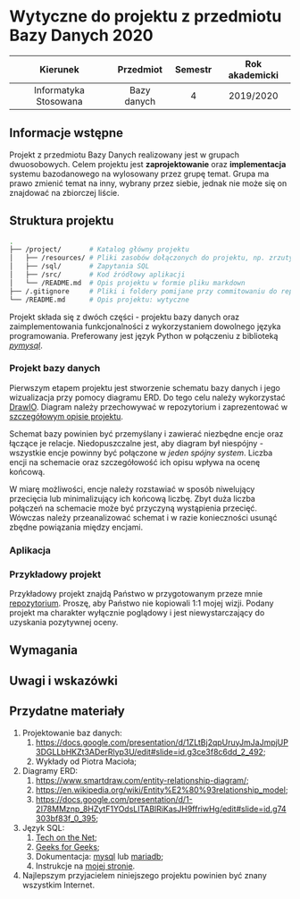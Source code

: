 # Wytyczne do projektu z przedmiotu Bazy Danych 2020

| Kierunek              | Przedmiot   | Semestr | Rok akademicki |
| :--------------------: | :---------: | :-----: | :------------: |
| Informatyka Stosowana | Bazy danych | 4       | 2019/2020      |

## Informacje wstępne
Projekt z przedmiotu Bazy Danych realizowany jest w grupach dwuosobowych. Celem projektu jest **zaprojektowanie** oraz **implementacja** systemu bazodanowego na wylosowany przez grupę temat. Grupa ma prawo zmienić temat na inny, wybrany przez siebie, jednak nie może się on znajdować na zbiorczej liście.

## Struktura projektu
```bash
.
├── /project/       # Katalog główny projektu
│   ├── /resources/ # Pliki zasobów dołączonych do projektu, np. zrzuty ekranu, rysunki, itp.
│   ├── /sql/       # Zapytania SQL
│   ├── /src/       # Kod źródłowy aplikacji
│   └── /README.md  # Opis projektu w formie pliku markdown
├── /.gitignore     # Pliki i foldery pomijane przy commitowaniu do repozytorium
└── /README.md      # Opis projektu: wytyczne
```
Projekt składa się z dwóch części - projektu bazy danych oraz zaimplementowania funkcjonalności z wykorzystaniem dowolnego języka programowania. Preferowany jest język Python w połączeniu z biblioteką [ _pymysql_](https://pymysql.readthedocs.io/en/latest/).

### Projekt bazy danych
Pierwszym etapem projektu jest stworzenie schematu bazy danych i jego wizualizacja przy pomocy diagramu ERD. Do tego celu należy wykorzystać [DrawIO](https://drawio-app.com/). Diagram należy przechowywać w repozytorium i zaprezentować w [szczegółowym opisie projektu](project/README.md).

Schemat bazy powinien być przemyślany i zawierać niezbędne encje oraz łączące je relacje. Niedopuszczalne jest, aby diagram był niespójny - wszystkie encje powinny być połączone w _jeden spójny system_. Liczba encji na schemacie oraz szczegółowość ich opisu wpływa na ocenę końcową.

W miarę możliwości, encje należy rozstawiać w sposób niwelujący przecięcia lub minimalizujący ich końcową liczbę. Zbyt duża liczba połączeń na schemacie może być przyczyną wystąpienia przecięć. Wówczas należy przeanalizować schemat i w razie konieczności usunąć zbędne powiązania między encjami.

### Aplikacja

### Przykładowy projekt
Przykładowy projekt znajdą Państwo w przygotowanym przeze mnie [repozytorium](#). Proszę, aby Państwo nie kopiowali 1:1 mojej wizji. Podany projekt ma charakter wyłącznie poglądowy i jest niewystarczający do uzyskania pozytywnej oceny.

## Wymagania


## Uwagi i wskazówki


## Przydatne materiały
1. Projektowanie baz danych:
    1. <https://docs.google.com/presentation/d/1ZLtBj2qpUruyJmJaJmpjUP3DGLLbHKZt3ADerRlyp3U/edit#slide=id.g3ce3f8c6dd_2_492>;
    2. Wykłady od Piotra Macioła;
2. Diagramy ERD:
    1. <https://www.smartdraw.com/entity-relationship-diagram/>;
    2. <https://en.wikipedia.org/wiki/Entity%E2%80%93relationship_model>;
    3. <https://docs.google.com/presentation/d/1-2I78MMznp_8HZytF1YOdsLlTABlRiKasJH9ffriwHg/edit#slide=id.g74303bf83f_0_395>;
3. Język SQL:
    1. [Tech on the Net](https://www.techonthenet.com/mysql/index.php);
    2. [Geeks for Geeks](https://www.geeksforgeeks.org/sql-ddl-dql-dml-dcl-tcl-commands/);
    3. Dokumentacja: [mysql](https://dev.mysql.com/doc/) lub [mariadb](https://mariadb.com/kb/en/documentation/);
    4. Instrukcje na [mojej stronie](http://home.agh.edu.pl/~phajder/2020_IS_BD/).
4. Najlepszym przyjacielem niniejszego projektu powinien być znany wszystkim Internet.